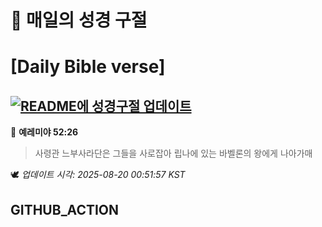 # 🙏 매일의 성경 구절
# [Daily Bible verse]
## [![README에 성경구절 업데이트](https://github.com/DONGSUKA/first_test/actions/workflows/update-readme-bible.yml/badge.svg)](https://github.com/DONGSUKA/first_test/actions/workflows/update-readme-bible.yml)
<!-- START_BIBLE_VERSE -->
📖 **예레미야 52:26**
> 사령관 느부사라단은 그들을 사로잡아 립나에 있는 바벨론의 왕에게 나아가매

🕊️ _업데이트 시각: 2025-08-20 00:51:57 KST_
  <!-- END_BIBLE_VERSE -->
## GITHUB_ACTION
